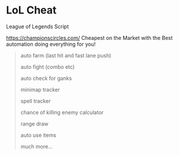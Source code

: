 # LoL Cheat
League of Legends Script

https://championscircles.com/
Cheapest on the Market with the Best automation doing everything for you!
> auto farm (last hit and fast lane push)
> 
> auto fight (combo etc)
> 
> auto check for ganks
> 
> minimap tracker
> 
> spell tracker
> 
> chance of killing enemy calculator
> 
> range draw
> 
> auto use items
> 
> much more...
